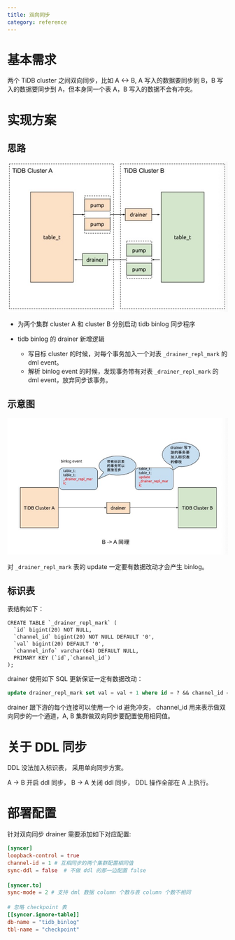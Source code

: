```yaml
---
title: 双向同步
category: reference
---
```


# 基本需求

两个 TiDB cluster 之间双向同步，比如 A <-> B, A 写入的数据要同步到 B，B 写入的数据要同步到 A，但本身同一个表 A，B 写入的数据不会有冲突。

# 实现方案

## 思路

![Architect](/media/binlog/bi-repl1.jpg)

- 为两个集群 cluster A 和 cluster B 分别启动 tidb binlog 同步程序

- tidb binlog 的 drainer 新增逻辑
    * 写目标 cluster 的时候，对每个事务加入一个对表 `_drainer_repl_mark` 的 dml event。
    * 解析 binlog event 的时候，发现事务带有对表 `_drainer_repl_mark` 的 dml event，放弃同步该事务。

## 示意图

![Mark Table](/media/binlog/bi-repl2.jpg)

对 `_drainer_repl_mark` 表的 update 一定要有数据改动才会产生 binlog。

## 标识表

表结构如下：

```
CREATE TABLE `_drainer_repl_mark` (
  `id` bigint(20) NOT NULL,
  `channel_id` bigint(20) NOT NULL DEFAULT '0',
  `val` bigint(20) DEFAULT '0',
  `channel_info` varchar(64) DEFAULT NULL,
  PRIMARY KEY (`id`,`channel_id`)
);
```

drainer 使用如下 SQL 更新保证一定有数据改动：

```sql
update drainer_repl_mark set val = val + 1 where id = ? && channel_id = ?;
```

drainer 跟下游的每个连接可以使用一个 id 避免冲突， channel_id 用来表示做双向同步的一个通道，A, B 集群做双向同步要配置使用相同值。

# 关于 DDL 同步

DDL 没法加入标识表， 采用单向同步方案。

A -> B 开启 ddl 同步， B -> A 关闭 ddl 同步， DDL 操作全部在 A 上执行。

# 部署配置

针对双向同步 drainer 需要添加如下对应配置:

```toml
[syncer]
loopback-control = true
channel-id = 1 # 互相同步的两个集群配置相同值
sync-ddl = false  # 不做 ddl 的那一边配置 false

[syncer.to]
sync-mode = 2 # 支持 dml 数据 column 个数与表 column 个数不相同

# 忽略 checkpoint 表
[[syncer.ignore-table]]
db-name = "tidb_binlog"
tbl-name = "checkpoint"
```
